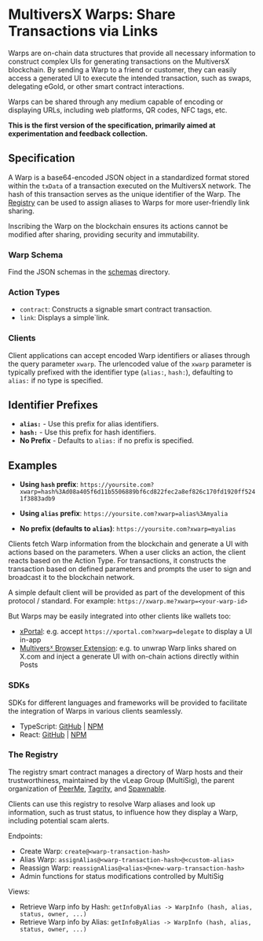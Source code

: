 # MultiversX Warps: Share Transactions via Links

Warps are on-chain data structures that provide all necessary information to construct complex UIs for generating transactions on the MultiversX blockchain. By sending a Warp to a friend or customer, they can easily access a generated UI to execute the intended transaction, such as swaps, delegating eGold, or other smart contract interactions.

Warps can be shared through any medium capable of encoding or displaying URLs, including web platforms, QR codes, NFC tags, etc.

**This is the first version of the specification, primarily aimed at experimentation and feedback collection.**

## Specification

A Warp is a base64-encoded JSON object in a standardized format stored within the `txData` of a transaction executed on the MultiversX network. The hash of this transaction serves as the unique identifier of the Warp. The [Registry](#the-registry) can be used to assign aliases to Warps for more user-friendly link sharing.

Inscribing the Warp on the blockchain ensures its actions cannot be modified after sharing, providing security and immutability.

### Warp Schema

Find the JSON schemas in the [schemas](./schemas/) directory.

### Action Types

- `contract`: Constructs a signable smart contract transaction.
- `link`: Displays a simple`link.

### Clients

Client applications can accept encoded Warp identifiers or aliases through the query parameter `xwarp`. The urlencoded value of the `xwarp` parameter is typically prefixed with the identifier type (`alias:`, `hash:`), defaulting to `alias:` if no type is specified.

## Identifier Prefixes

- **`alias:`** - Use this prefix for alias identifiers.
- **`hash:`** - Use this prefix for hash identifiers.
- **No Prefix** - Defaults to `alias:` if no prefix is specified.

## Examples

- **Using `hash` prefix**: `https://yoursite.com?xwarp=hash%3Ad08a405f6d11b5506889bf6cd822fec2a8ef826c170fd1920ff5241f3883adb9`

- **Using `alias` prefix**: `https://yoursite.com?xwarp=alias%3Amyalia`

- **No prefix (defaults to `alias`)**: `https://yoursite.com?xwarp=myalias`

Clients fetch Warp information from the blockchain and generate a UI with actions based on the parameters. When a user clicks an action, the client reacts based on the Action Type. For transactions, it constructs the transaction based on defined parameters and prompts the user to sign and broadcast it to the blockchain network.

A simple default client will be provided as part of the development of this protocol / standard. For example: `https://xwarp.me?xwarp=<your-warp-id>`

But Warps may be easily integrated into other clients like wallets too:

- [xPortal](https://xportal.com): e.g. accept `https://xportal.com?xwarp=delegate` to display a UI in-app
- [Multiversᕽ Browser Extension](https://xportal.com): e.g. to unwrap Warp links shared on X.com and inject a generate UI with on-chain actions directly within Posts

### SDKs

SDKs for different languages and frameworks will be provided to facilitate the integration of Warps in various clients seamlessly.

- TypeScript: [GitHub](https://github.com/vLeapGroup/warps-sdk-js/tree/main/packages/core) | [NPM](#)
- React: [GitHub](https://github.com/vLeapGroup/warps-sdk-js/tree/main/packages/react) | [NPM](#)

### The Registry

The registry smart contract manages a directory of Warp hosts and their trustworthiness, maintained by the vLeap Group (MultiSig), the parent organization of [PeerMe](https://peerme.io), [Tagrity](https://tagrity.io), and [Spawnable](https://spawnable.io).

Clients can use this registry to resolve Warp aliases and look up information, such as trust status, to influence how they display a Warp, including potential scam alerts.

Endpoints:

- Create Warp: `create@<warp-transaction-hash>`
- Alias Warp: `assignAlias@<warp-transaction-hash>@<custom-alias>`
- Reassign Warp: `reassignAlias@<alias>@<new-warp-transaction-hash>`
- Admin functions for status modifications controlled by MultiSig

Views:

- Retrieve Warp info by Hash: `getInfoByAlias -> WarpInfo (hash, alias, status, owner, ...)`
- Retrieve Warp info by Alias: `getInfoByAlias -> WarpInfo (hash, alias, status, owner, ...)`

